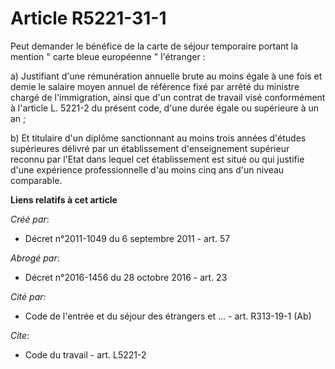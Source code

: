 # Article R5221-31-1

Peut demander le bénéfice de la carte de séjour temporaire portant la mention " carte bleue européenne " l'étranger : 

a) Justifiant d'une rémunération annuelle brute au moins égale à une fois et demie le salaire moyen annuel de référence fixé
par arrêté du ministre chargé de l'immigration, ainsi que d'un contrat de travail visé conformément à l'article L. 5221-2 du
présent code, d'une durée égale ou supérieure à un an ; 

b) Et titulaire d'un diplôme sanctionnant au moins trois années d'études supérieures délivré par un établissement
d'enseignement supérieur reconnu par l'Etat dans lequel cet établissement est situé ou qui justifie d'une expérience
professionnelle d'au moins cinq ans d'un niveau comparable.

**Liens relatifs à cet article**

_Créé par_:

  - Décret n°2011-1049 du 6 septembre 2011 - art. 57

_Abrogé par_:

  - Décret n°2016-1456 du 28 octobre 2016 - art. 23

_Cité par_:

  - Code de l'entrée et du séjour des étrangers et ... - art. R313-19-1 (Ab)

_Cite_:

  - Code du travail - art. L5221-2
